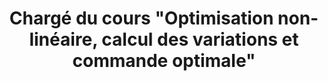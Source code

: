 ---
title: Chargé du cours "Optimisation non-linéaire, calcul des variations et commande optimale"
authors:
- Paul Malisani
date_start: '2013-01-01'
date_end: ''
url: static/files/CoursElisaAerospace.pdf
---